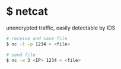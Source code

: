 # $ netcat
unencrypted traffic, easily detectable by IDS
```bash
# receive and save file
$ nc -l -p 1234 > <file>

# send file 
$ nc -w 3 <IP> 1234 < <file>
```